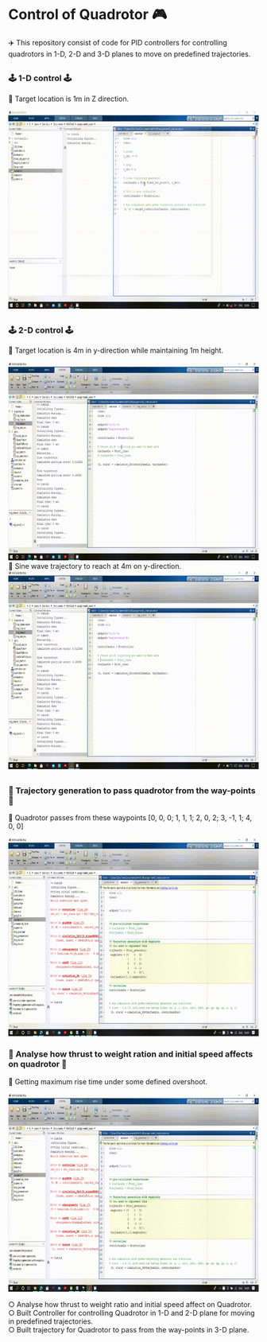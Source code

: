# Control of Quadrotor 🎮            
✈️ This repository consist of code for PID controllers for controlling quadrotors in 1-D, 2-D and 3-D planes to move on predefined trajectories.            
##         
### 🕹️ 1-D control 🕹️        
🎯 Target location is 1m in Z direction.
<!--img height="40" width="40" src="https://github.com/devsonni/Control-of-Quadrotor/blob/main/gif/1-D%20Controlling%20of%20Quardrotor.gif"-->
<img align="midle" height="400" width="600" src="https://github.com/devsonni/Control-of-Quadrotor/blob/main/gif/1-D%20Controlling%20of%20Quardrotor.gif"> 

##            


### 🕹️ 2-D control 🕹️    
🎯 Target location is 4m in y-direction while maintaining 1m height.                 
<!--img height="40" width="40" src="https://github.com/devsonni/Control-of-Quadrotor/blob/main/gif/line2-dquad.gif"-->
<img align="midle" height="400" width="700" src="https://github.com/devsonni/Control-of-Quadrotor/blob/main/gif/line2-dquad.gif">                
🎯 Sine wave trajectory to reach at 4m on y-direction.              
<!--img height="40" width="40" src="https://github.com/devsonni/Control-of-Quadrotor/blob/main/gif/sine2d.gif"-->
<img align="midle" height="400" width="700" src="https://github.com/devsonni/Control-of-Quadrotor/blob/main/gif/sine2d.gif">             

##            

### 🌌 Trajectory generation to pass quadrotor from the way-points 🌌         
🎯 Quadrotor passes from these waypoints [0, 0, 0; 1, 1, 1; 2, 0, 2; 3, -1, 1; 4, 0, 0]          
<!--img height="40" width="40" src="https://github.com/devsonni/Control-of-Quadrotor/blob/main/gif/3d.gif"-->
<img align="midle" height="400" width="700" src="https://github.com/devsonni/Control-of-Quadrotor/blob/main/gif/3d.gif">             


### 🛬 Analyse how thrust to weight ration and initial speed affects on quadrotor 🛬            
🎯 Getting maximum rise time under some defined overshoot.       
<!--img height="40" width="40" src="https://github.com/devsonni/Control-of-Quadrotor/blob/main/gif/3d.gif"-->
<img align="midle" height="400" width="700" src="https://github.com/devsonni/Control-of-Quadrotor/blob/main/gif/3d.gif">           





○ Analyse how thrust to weight ratio and initial speed affect on Quadrotor.     
○ Built Controller for controlling Quadrotor in 1-D and 2-D plane for moving in predefined trajectories.    
○ Built trajectory for Quadrotor to pass from the way-points in 3-D plane.
